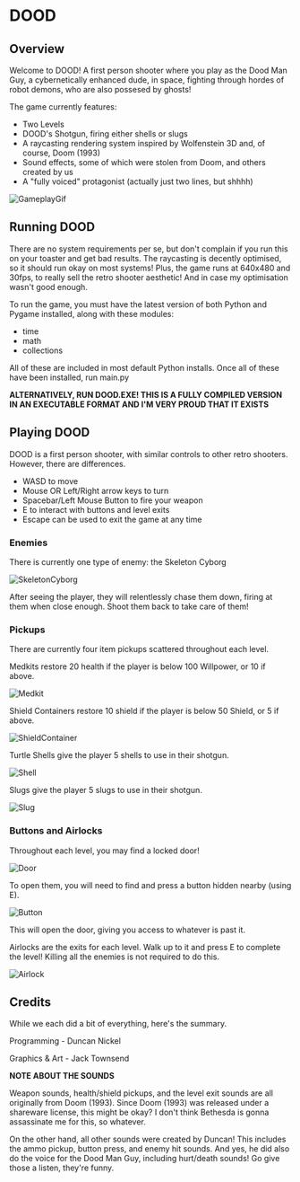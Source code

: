# DOOD

## Overview

Welcome to DOOD! A first person shooter where you play as the Dood Man Guy, a cybernetically enhanced dude, in space, fighting through hordes of robot demons, who are also possesed by ghosts!

The game currently features:
- Two Levels
- DOOD's Shotgun, firing either shells or slugs
- A raycasting rendering system inspired by Wolfenstein 3D and, of course, Doom (1993)
- Sound effects, some of which were stolen from Doom, and others created by us 
- A "fully voiced" protagonist (actually just two lines, but shhhh)

![GameplayGif](resources/doodGameplay.gif)

## Running DOOD

There are no system requirements per se, but don't complain if you run this on your toaster and get bad results. The raycasting is decently optimised, so it should run okay on most systems!
Plus, the game runs at 640x480 and 30fps, to really sell the retro shooter aesthetic! And in case my optimisation wasn't good enough.

To run the game, you must have the latest version of both Python and Pygame installed, along with these modules:
- time
- math
- collections

All of these are included in most default Python installs. Once all of these have been installed, run main.py

**ALTERNATIVELY, RUN DOOD.EXE! THIS IS A FULLY COMPILED VERSION IN AN EXECUTABLE FORMAT AND I'M VERY PROUD THAT IT EXISTS**

## Playing DOOD

DOOD is a first person shooter, with similar controls to other retro shooters. However, there are differences.
- WASD to move
- Mouse OR Left/Right arrow keys to turn
- Spacebar/Left Mouse Button to fire your weapon
- E to interact with buttons and level exits
- Escape can be used to exit the game at any time

### Enemies

There is currently one type of enemy: the Skeleton Cyborg

![SkeletonCyborg](resources/enemies/skeleton-enemy1.png)

After seeing the player, they will relentlessly chase them down, firing at them when close enough. Shoot them back to take care of them!

### Pickups

There are currently four item pickups scattered throughout each level.

Medkits restore 20 health if the player is below 100 Willpower, or 10 if above.

![Medkit](resources/pickups/DOOD%20HP%20Pickup.png)

Shield Containers restore 10 shield if the player is below 50 Shield, or 5 if above.

![ShieldContainer](resources/pickups/DOOD%20Shield%20Pickup.png)

Turtle Shells give the player 5 shells to use in their shotgun.

![Shell](resources/pickups/DOOD%20Shell%20Pickup.png)

Slugs give the player 5 slugs to use in their shotgun.

![Slug](resources/pickups/DOOD%20Slug%20Pickup.png)

### Buttons and Airlocks

Throughout each level, you may find a locked door!

![Door](resources/textures/door.png)

To open them, you will need to find and press a button hidden nearby (using E).

![Button](resources/textures/button.png)

This will open the door, giving you access to whatever is past it.

Airlocks are the exits for each level. Walk up to it and press E to complete the level! Killing all the enemies is not required to do this.

![Airlock](resources/textures/exit.png)

## Credits

While we each did a bit of everything, here's the summary.

Programming - Duncan Nickel

Graphics & Art - Jack Townsend

**NOTE ABOUT THE SOUNDS**

Weapon sounds, health/shield pickups, and the level exit sounds are all originally from Doom (1993). Since Doom (1993) was released under a shareware license, this might be okay? I don't think Bethesda is gonna assassinate me for this, so whatever.

On the other hand, all other sounds were created by Duncan! This includes the ammo pickup, button press, and enemy hit sounds. And yes, he did also do the voice for the Dood Man Guy, including hurt/death sounds! Go give those a listen, they're funny.